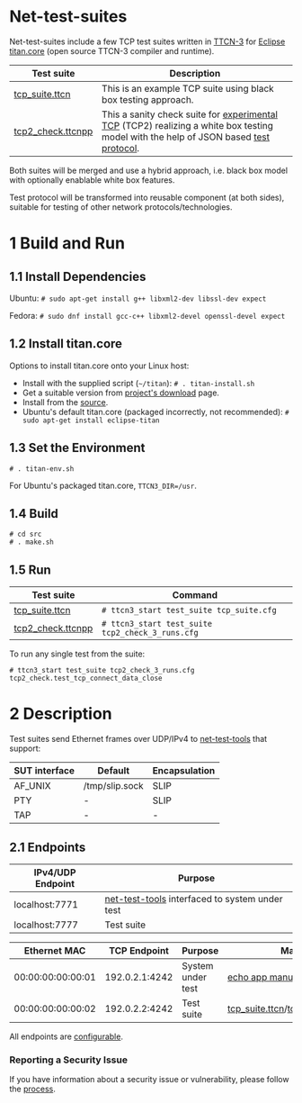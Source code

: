 
# Net-test-suites

Net-test-suites include a few TCP test suites written in [TTCN-3](https://www.netdevconf.org/2.2/papers/welte-ttcn3-talk.pdf) for [Eclipse titan.core](https://projects.eclipse.org/projects/tools.titan) (open source TTCN-3 compiler and runtime).

Test suite | Description
--------|--------
[tcp_suite.ttcn](https://github.com/intel/net-test-suites/blob/master/src/tcp_suite.ttcn) | This is an example TCP suite using black box testing approach.
[tcp2_check.ttcnpp](https://github.com/intel/net-test-suites/blob/master/src/tcp2_check.ttcnpp) | This a sanity check suite for [experimental TCP](https://github.com/ozhuraki/zephyr) (TCP2) realizing a white box testing model with the help of JSON based [test protocol](https://github.com/intel/net-test-suites/blob/master/src/tcp2_utils.ttcnpp#L73).

Both suites will be merged and use a hybrid approach, i.e. black box model with optionally enablable white box features.

Test protocol will be transformed into reusable component (at both sides), suitable for testing of other network protocols/technologies.

# 1 Build and Run

## 1.1 Install Dependencies
Ubuntu: ```# sudo apt-get install g++ libxml2-dev libssl-dev expect```

Fedora: ```# sudo dnf install gcc-c++ libxml2-devel openssl-devel expect```
## 1.2 Install titan.core
Options to install titan.core onto your Linux host:
* Install with the supplied script (```~/titan```): ```# . titan-install.sh```
* Get a suitable version from [project's download](https://projects.eclipse.org/projects/tools.titan/downloads) page.
* Install from the [source](https://github.com/eclipse/titan.core).
* Ubuntu's default titan.core (packaged incorrectly, not recommended): ```# sudo apt-get install eclipse-titan```

## 1.3 Set the Environment
```
# . titan-env.sh
```
For Ubuntu's packaged titan.core, ```TTCN3_DIR=/usr```.
## 1.4 Build
```
# cd src
# . make.sh
```
## 1.5 Run

Test suite | Command
--------|--------
[tcp_suite.ttcn](https://github.com/intel/net-test-suites/blob/master/src/tcp_suite.ttcn) | ```# ttcn3_start test_suite tcp_suite.cfg```
[tcp2_check.ttcnpp](https://github.com/intel/net-test-suites/blob/master/src/tcp2_check.ttcnpp) | ```# ttcn3_start test_suite tcp2_check_3_runs.cfg```

To run any single test from the suite:
```
# ttcn3_start test_suite tcp2_check_3_runs.cfg tcp2_check.test_tcp_connect_data_close
```

# 2 Description

Test suites send Ethernet frames over UDP/IPv4 to [net-test-tools](https://github.com/intel/net-test-tools) that support:

SUT interface | Default | Encapsulation
--------|--------|--------
AF_UNIX | /tmp/slip.sock | SLIP
PTY | - | SLIP
TAP | - | -

## 2.1 Endpoints

IPv4/UDP Endpoint | Purpose
--------|--------
localhost:7771 | [net-test-tools](https://github.com/intel/net-test-tools) interfaced to system under test
localhost:7777 | Test suite

Ethernet MAC | TCP Endpoint | Purpose | Manual
--------|--------|--------|--------
00:00:00:00:00:01 | 192.0.2.1:4242 | System under test | [echo app manual](https://github.com/intel/net-test-suites/blob/master/src/tcp_suite.md)/[TCP2 manual](https://github.com/ozhuraki/zephyr)
00:00:00:00:00:02 | 192.0.2.2:4242 | Test suite | [tcp_suite.ttcn](https://github.com/intel/net-test-suites/blob/master/src/tcp_suite.ttcn)/[tcp2_check.ttcnpp](https://github.com/intel/net-test-suites/blob/master/src/tcp2_check.ttcnpp)

All endpoints are [configurable](https://github.com/intel/net-test-suites/blob/master/src/tcp_suite.cfg#L6).

### Reporting a Security Issue
If you have information about a security issue or vulnerability,
please follow the [process](https://01.org/security).

